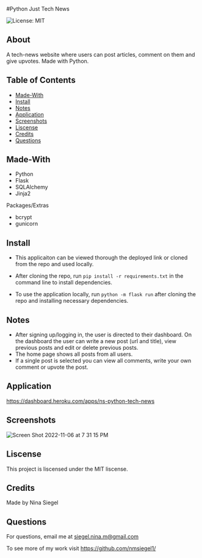 #Python Just Tech News

![License: MIT](https://img.shields.io/badge/License-MIT-yellow.svg)

## About

A tech-news website where users can post articles, comment on them and give upvotes. Made with Python.

## Table of Contents

- [Made-With](#Made-with)
- [Install](#Install)
- [Notes](#Notes)
- [Application](#Application)
- [Screenshots](#Screenshots)
- [Liscense](#Liscense)
- [Credits](#Credits)
- [Questions](#Questions)

## Made-With

- Python
- Flask
- SQLAlchemy
- Jinja2

Packages/Extras

- bcrypt
- gunicorn

## Install

- This applicaiton can be viewed thorough the deployed link or cloned from the repo and used locally.

- After cloning the repo, run `pip install -r requirements.txt` in the command line to install dependencies.
- To use the application locally, run `python -m flask run` after cloning the repo and installing necessary dependencies.

## Notes

- After signing up/logging in, the user is directed to their dashboard. On the dashboard the user can write a new post (url and title), view previous posts and edit or delete previous posts.
- The home page shows all posts from all users. 
- If a single post is selected you can view all comments, write your own comment or upvote the post. 

## Application

https://dashboard.heroku.com/apps/ns-python-tech-news

## Screenshots

![Screen Shot 2022-11-06 at 7 31 15 PM](https://user-images.githubusercontent.com/102773691/200204628-0c59c2e1-eaa8-462e-82db-e762d50bbc2d.png)

## Liscense

This project is liscensed under the MIT liscense.

## Credits

Made by Nina Siegel

## Questions

For questions, email me at siegel.nina.m@gmail.com

To see more of my work visit https://github.com/nmsiegel1/
